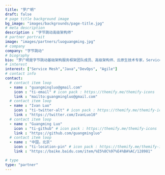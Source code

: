 ```yaml
---
title: "罗广明"
draft: false
# page title background image
bg_image: "images/backgrounds/page-title.jpg"
# meta description
description : "字节跳动高级架构师"
# partner portrait
image: "images/partners/luoguangming.jpg"
# company
company: "字节跳动"
# biography
bio: "罗广明是字节跳动基础架构服务框架团队成员、高级架构师、云原生技术专家，ServiceMesher 社区 & 云原生社区管委会成员，对 Spring Cloud、Istio 以及微服务中间件有深入研究。"
# interest
interest: ["Service Mesh","Java","DevOps", "Agile"]
# contact info
contact:
  # contact item loop
  - name : "guangmingluo@gmail.com"
    icon : "ti-email" # icon pack : https://themify.me/themify-icons
    link : "mailto:guangmingluo@gmail.com"
  # contact item loop
  - name : "Ivan Luo"
    icon : "ti-twitter-alt" # icon pack : https://themify.me/themify-icons
    link : "https://twitter.com/IvanLuo10"
  # contact item loop
  - name : "Guangming Luo"
    icon : "ti-github" # icon pack : https://themify.me/themify-icons
    link : "https://github.com/guangmingluo"
  # contact item loop
  - name : "中国，北京"
    icon : "ti-location-pin" # icon pack : https://themify.me/themify-icons
    link : "https://baike.baidu.com/item/%E5%8C%97%E4%BA%AC/128981"

# type
type: "partner"
---
```

